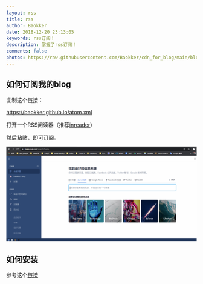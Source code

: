 ```yaml
---
layout: rss
title: rss
author: Baokker
date: 2018-12-20 23:13:05
keywords: rss订阅！
description: 掌握了rss订阅！
comments: false
photos: https://raw.githubusercontent.com/Baokker/cdn_for_blog/main/blog_imgs/pexels-alleksana-7430701.jpg
---
```



## 如何订阅我的blog

复制这个链接：

https://baokker.github.io/atom.xml

打开一个RSS阅读器（推荐[inreader](https://www.inoreader.com/)）

然后粘贴，即可订阅。

![](https://raw.githubusercontent.com/Baokker/cdn_for_blog/main/blog_imgs/20220131153924.png)



## 如何安装

参考这个[链接](https://cungudafa.gitee.io/post/8e37.html)
